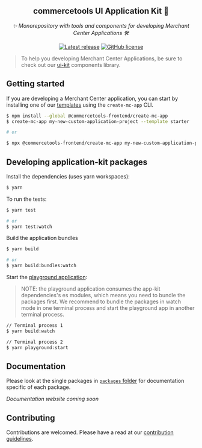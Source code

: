 <h2 align="center">commercetools UI Application Kit 💅</h2>
<p align="center">
  <i>✨ Monorepository with tools and components for developing Merchant Center Applications 🛠</i>
</p>
<p align="center">
  <a href="https://github.com/commercetools/merchant-center-application-kit/releases"><img src="https://badgen.net/github/release/commercetools/merchant-center-application-kit" alt="Latest release" /></a> <a href="https://github.com/commercetools/merchant-center-application-kit/blob/main/LICENSE"><img src="https://badgen.net/github/license/commercetools/merchant-center-application-kit" alt="GitHub license" /></a>
</p>

> To help you developing Merchant Center Applications, be sure to check out our [ui-kit](https://github.com/commercetools/ui-kit) components library.

## Getting started

If you are developing a Merchant Center application, you can start by installing one of our [templates](./application-templates) using the `create-mc-app` CLI.

```bash
$ npm install --global @commercetools-frontend/create-mc-app
$ create-mc-app my-new-custom-application-project --template starter

# or

$ npx @commercetools-frontend/create-mc-app my-new-custom-application-project --template starter
```

## Developing application-kit packages

Install the dependencies (uses yarn workspaces):

```bash
$ yarn
```

To run the tests:

```bash
$ yarn test

# or
$ yarn test:watch
```

Build the application bundles

```bash
$ yarn build

# or
$ yarn build:bundles:watch
```

Start the [playground application](./playground):

> NOTE: the playground application consumes the app-kit dependencies's es modules, which means you need to bundle the packages first. We recommend to bundle the packages in watch mode in one terminal process and start the playground app in another terminal process.

```bash
// Terminal process 1
$ yarn build:watch

// Terminal process 2
$ yarn playground:start
```

## Documentation

Please look at the single packages in [`packages` folder](./packages) for documentation specific of each package.

_Documentation website coming soon_

## Contributing

Contributions are welcomed. Please have a read at our [contribution guidelines](CONTRIBUTING.md).
